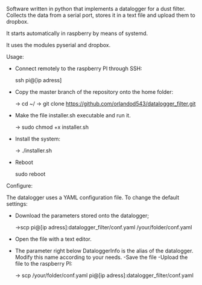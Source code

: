 Software written in python that implements a datalogger for a dust filter.
Collects the data from a serial port, stores it in a text file and upload them to dropbox.

It starts automatically in raspberry by means of systemd.

It uses the modules pyserial and dropbox.

Usage:
- Connect remotely to the raspberry PI through SSH:

  ssh pi@[ip adress]

- Copy the master branch of the repository onto the home folder:

  -> cd ~/
  -> git clone https://github.com/orlandod543/datalogger_filter.git

- Make the file installer.sh executable and run it.

  -> sudo chmod +x installer.sh
  
- Install the system:

  -> ./installer.sh
  
- Reboot

  sudo reboot

Configure:

The datalogger uses a YAML configuration file.
To change the default settings:
  - Download the parameters stored onto the datalogger;

    ->scp pi@[ip adress]:datalogger_filter/conf.yaml /your/folder/conf.yaml

  - Open the file with a text editor.
  - The parameter right below DataloggerInfo is the alias of the datalogger. Modify this name according to your needs.
  -Save the file
  -Upload the file to the raspberry PI:

    -> scp /your/folder/conf.yaml pi@[ip adress]:datalogger_filter/conf.yaml
